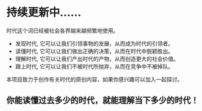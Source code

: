 # 持续更新中......

时代这个词已经被社会各界越来越频繁地使用。

* 发现时代, 它可以让我们引领事物的发展，从而成为时代的引领者。
* 读懂时代, 它可以让我们做出正确的决策，从而在时代中脱颖胜出。
* 理解时代, 它可以让我们产出时代的产物，从而创造更大的社会价值。
* 跟上时代, 它可以让我们不被时代所抛弃，从而在竞争中不被掉队。

本项目致力于创作有关时代的原创内容，如果你感兴趣可以加入一起探讨。

## 你能读懂过去多少的时代，就能理解当下多少的时代！
